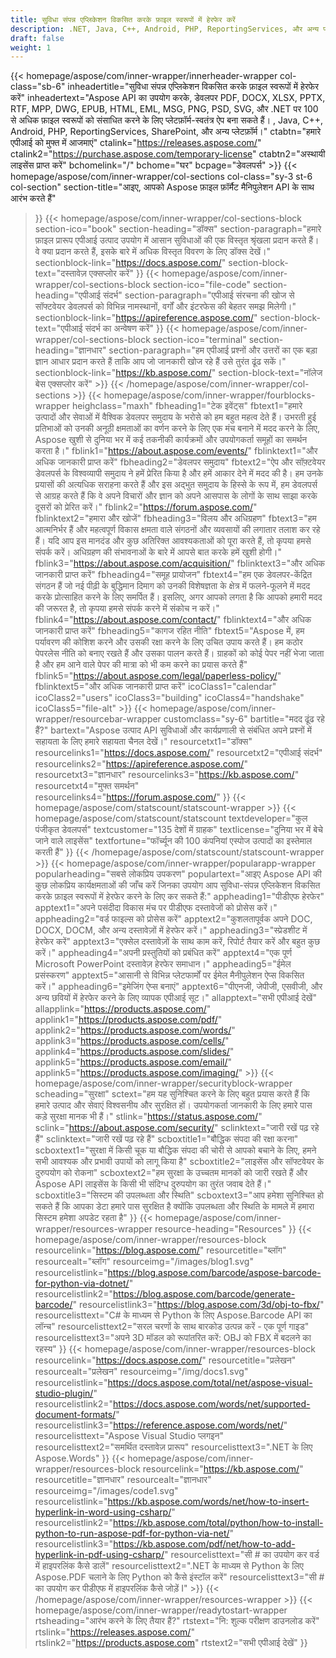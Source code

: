 ```yaml
---
title: सुविधा संपन्न एप्लिकेशन विकसित करके फ़ाइल स्वरूपों में हेरफेर करें
description: .NET, Java, C++, Android, PHP, ReportingServices, और अन्य प्लेटफ़ॉर्म के लिए Aspose API का उपयोग करके तेज़-प्रसंस्करण फ़ाइल स्वरूप मैनिपुलेशन ऐप्स विकसित करें।
draft: false
weight: 1
---
```

{{< homepage/aspose/com/inner-wrapper/innerheader-wrapper col-class="sb-6"
inheadertitle="सुविधा संपन्न एप्लिकेशन विकसित करके फ़ाइल स्वरूपों में हेरफेर करें"
inheadertext="Aspose API का उपयोग करके, डेवलपर PDF, DOCX, XLSX, PPTX, RTF, MPP, DWG, EPUB, HTML, EML, MSG, PNG, PSD, SVG, और .NET पर 100 से अधिक फ़ाइल स्वरूपों को संसाधित करने के लिए प्लेटफ़ॉर्म-स्वतंत्र ऐप बना सकते हैं। , Java, C++, Android, PHP, ReportingServices, SharePoint, और अन्य प्लेटफ़ॉर्म।"
ctabtn="हमारे एपीआई को मुफ्त में आजमाएं"
ctalink="https://releases.aspose.com/"
ctalink2="https://purchase.aspose.com/temporary-license"
ctabtn2="अस्थायी लाइसेंस प्राप्त करें"
bchomelink="/"
bchome="घर"
bcpage="डेवलपर्स" >}}
{{< homepage/aspose/com/inner-wrapper/col-sections
col-class="sy-3 st-6 col-section"
section-title="आइए, आपको Aspose फ़ाइल फ़ॉर्मैट मैनिपुलेशन API के साथ आरंभ करते हैं"
>}}
{{< homepage/aspose/com/inner-wrapper/col-sections-block section-ico="book"
section-heading="डॉक्स"
section-paragraph="हमारे फ़ाइल प्रारूप एपीआई उत्पाद उपयोग में आसान सुविधाओं की एक विस्तृत श्रृंखला प्रदान करते हैं। वे क्या प्रदान करते हैं, इसके बारे में अधिक विस्तृत विवरण के लिए डॉक्स देखें।"
sectionblock-link="https://docs.aspose.com/"
section-block-text="दस्तावेज़ एक्सप्लोर करें"
>}}
{{< homepage/aspose/com/inner-wrapper/col-sections-block section-ico="file-code"
section-heading="एपीआई संदर्भ"
section-paragraph="एपीआई संरचना की खोज से सॉफ्टवेयर डेवलपर्स को विभिन्न नामस्थानों, वर्गों और इंटरफेस की बेहतर समझ मिलेगी।"
sectionblock-link="https://apireference.aspose.com/"
section-block-text="एपीआई संदर्भ का अन्वेषण करें"
>}}
{{< homepage/aspose/com/inner-wrapper/col-sections-block
section-ico="terminal"
section-heading="ज्ञानधार"
section-paragraph="हम एपीआई प्रश्नों और उत्तरों का एक बड़ा ज्ञान आधार प्रदान करते हैं ताकि आप जो जानकारी खोज रहे हैं उसे तुरंत ढूंढ सकें।"
sectionblock-link="https://kb.aspose.com/"
section-block-text="नॉलेज बेस एक्सप्लोर करें" >}}
{{< /homepage/aspose/com/inner-wrapper/col-sections >}}
 {{< homepage/aspose/com/inner-wrapper/fourblocks-wrapper
 heighclass="maxh"
 fbheading1="टेक इवेंट्स"
 fbtext1="हमारे उत्पादों और सेवाओं में वैश्विक डेवलपर समुदाय के भरोसे को हम बहुत महत्व देते हैं। उभरती हुई प्रतिभाओं को उनकी अनूठी क्षमताओं का वर्णन करने के लिए एक मंच बनाने में मदद करने के लिए, Aspose खुशी से दुनिया भर में कई तकनीकी कार्यक्रमों और उपयोगकर्ता समूहों का समर्थन करता है।"
 fblink1="https://about.aspose.com/events/"
 fblinktext1="और अधिक जानकारी प्राप्त करें"
 fbheading2="डेवलपर समुदाय"
 fbtext2="ऐप और सॉफ़्टवेयर डेवलपर्स के विश्वव्यापी समुदाय ने हमें प्रेरित किया है और हमें आकार देने में मदद की है। हम उनके प्रयासों की अत्यधिक सराहना करते हैं और इस अद्भुत समुदाय के हिस्से के रूप में, हम डेवलपर्स से आग्रह करते हैं कि वे अपने विचारों और ज्ञान को अपने आसपास के लोगों के साथ साझा करके दूसरों को प्रेरित करें।"
 fblink2="https://forum.aspose.com/"
 fblinktext2="हमारा और खोजें"
 fbheading3="विलय और अधिग्रहण"
 fbtext3="हम आत्मनिर्भर हैं और महत्वपूर्ण विकास क्षमता वाले संगठनों और व्यवसायों की लगातार तलाश कर रहे हैं। यदि आप इस मानदंड और कुछ अतिरिक्त आवश्यकताओं को पूरा करते हैं, तो कृपया हमसे संपर्क करें। अधिग्रहण की संभावनाओं के बारे में आपसे बात करके हमें खुशी होगी।"
 fblink3="https://about.aspose.com/acquisition/"
 fblinktext3="और अधिक जानकारी प्राप्त करें"
 fbheading4="समूह प्रायोजन"
 fbtext4="हम एक डेवलपर-केंद्रित संगठन हैं जो नई पीढ़ी के बुद्धिमान दिमाग को उनकी विशेषज्ञता के क्षेत्र में फलने-फूलने में मदद करके प्रोत्साहित करने के लिए समर्पित हैं। इसलिए, अगर आपको लगता है कि आपको हमारी मदद की जरूरत है, तो कृपया हमसे संपर्क करने में संकोच न करें।"
 fblink4="https://about.aspose.com/contact/"
 fblinktext4="और अधिक जानकारी प्राप्त करें"
 fbheading5="कागज रहित नीति"
 fbtext5="Aspose में, हम पर्यावरण की कोशिश करने और उसकी रक्षा करने के लिए उचित उपाय करते हैं। हम कठोर पेपरलेस नीति को बनाए रखते हैं और उसका पालन करते हैं। ग्राहकों को कोई पेपर नहीं भेजा जाता है और हम आने वाले पेपर की मात्रा को भी कम करने का प्रयास करते हैं"
 fblink5="https://about.aspose.com/legal/paperless-policy/"
 fblinktext5="और अधिक जानकारी प्राप्त करें"
 icoClass1="calendar" icoClass2="users" icoClass3="building" icoClass4="handshake" icoClass5="file-alt" >}} 
 {{< homepage/aspose/com/inner-wrapper/resourcebar-wrapper customclass="sy-6"
 bartitle="मदद ढूंढ रहे हैं?"
 bartext="Aspose उत्पाद API सुविधाओं और कार्यप्रणाली से संबंधित अपने प्रश्नों में सहायता के लिए हमारे सहायता चैनल देखें।"
 resourcetxt1="डॉक्स"
 resourcelinks1="https://docs.aspose.com/"
 resourcetxt2="एपीआई संदर्भ"
 resourcelinks2="https://apireference.aspose.com/"
 resourcetxt3="ज्ञानधार"
 resourcelinks3="https://kb.aspose.com/"
 resourcetxt4="मुफ्त समर्थन"
 resourcelinks4="https://forum.aspose.com/"
 >}}
 {{< homepage/aspose/com/statscount/statscount-wrapper >}}
{{< homepage/aspose/com/statscount/statscount
textdeveloper="कुल पंजीकृत डेवलपर्स"
textcustomer="135 देशों में ग्राहक"
textlicense="दुनिया भर में बेचे जाने वाले लाइसेंस"
textfortune="फॉर्च्यून की 100 कंपनियां एस्पोज उत्पादों का इस्तेमाल करती हैं"
>}}
{{< /homepage/aspose/com/statscount/statscount-wrapper >}}
{{< homepage/aspose/com/inner-wrapper/popularapp-wrapper
popularheading="सबसे लोकप्रिय उपकरण"
populartext="आइए Aspose API की कुछ लोकप्रिय कार्यक्षमताओं की जाँच करें जिनका उपयोग आप सुविधा-संपन्न एप्लिकेशन विकसित करके फ़ाइल स्वरूपों में हेरफेर करने के लिए कर सकते हैं:"
appheading1="पीडीएफ हेरफेर"
apptext1="अपने पसंदीदा विकास मंच पर पीडीएफ दस्तावेजों को प्रोसेस करें।"
appheading2="वर्ड फाइल्स को प्रोसेस करें"
apptext2="कुशलतापूर्वक अपने DOC, DOCX, DOCM, और अन्य दस्तावेज़ों में हेरफेर करें।"
appheading3="स्प्रेडशीट में हेरफेर करें"
apptext3="एक्सेल दस्तावेज़ों के साथ काम करें, रिपोर्ट तैयार करें और बहुत कुछ करें।"
appheading4="अपनी प्रस्तुतियों को प्रबंधित करें"
apptext4="एक पूर्ण Microsoft PowerPoint दस्तावेज़ हेरफेर समाधान।"
appheading5="ईमेल प्रसंस्करण"
apptext5="आसानी से विभिन्न प्लेटफार्मों पर ईमेल मैनीपुलेशन ऐप्स विकसित करें।"
appheading6="इमेजिंग ऐप्स बनाएं"
apptext6="पीएनजी, जेपीजी, एसवीजी, और अन्य छवियों में हेरफेर करने के लिए व्यापक एपीआई सूट।"
allapptext="सभी एपीआई देखें"
allapplink="https://products.aspose.com/" applink1="https://products.aspose.com/pdf/" applink2="https://products.aspose.com/words/" applink3="https://products.aspose.com/cells/" applink4="https://products.aspose.com/slides/" applink5="https://products.aspose.com/email/" applink5="https://products.aspose.com/imaging/" >}}
{{< homepage/aspose/com/inner-wrapper/securityblock-wrapper
scheading="सुरक्षा"
sctext="हम यह सुनिश्चित करने के लिए बहुत प्रयास करते हैं कि हमारे उत्पाद और सेवाएं विश्वसनीय और सुरक्षित हों। उपयोगकर्ता जानकारी के लिए हमारे पास कड़े सुरक्षा मानक भी हैं।"
stlink="https://status.aspose.com/"  sclink="https://about.aspose.com/security/"
sclinktext="जारी रखें पढ़ रहे हैं"
sclinktext="जारी रखें पढ़ रहे हैं"
scboxtitle1="बौद्धिक संपदा की रक्षा करना"
scboxtext1="सुरक्षा में किसी चूक या बौद्धिक संपदा की चोरी से आपको बचाने के लिए, हमने सभी आवश्यक और प्रभावी उपायों को लागू किया है"
scboxtitle2="लाइसेंस और सॉफ्टवेयर के दुरुपयोग को रोकना"
scboxtext2="हम सुरक्षा के उच्चतम मानकों को जारी रखते हैं और Aspose API लाइसेंस के किसी भी संदिग्ध दुरुपयोग का तुरंत जवाब देते हैं।"
scboxtitle3="सिस्टम की उपलब्धता और स्थिति"
scboxtext3="आप हमेशा सुनिश्चित हो सकते हैं कि आपका डेटा हमारे पास सुरक्षित है क्योंकि उपलब्धता और स्थिति के मामले में हमारा सिस्टम हमेशा अपडेट रहता है"
>}}
{{< homepage/aspose/com/inner-wrapper/resources-wrapper
resource-heading="Resources"
>}}
{{< homepage/aspose/com/inner-wrapper/resources-block resourcelink="https://blog.aspose.com/"
resourcetitle="ब्लॉग"
resourcealt="ब्लॉग"
resourceimg="/images/blog1.svg"
resourcelistlink="https://blog.aspose.com/barcode/aspose-barcode-for-python-via-dotnet/"
resourcelistlink2="https://blog.aspose.com/barcode/generate-barcode/"
resourcelistlink3="https://blog.aspose.com/3d/obj-to-fbx/"
resourcelisttext="C# के माध्यम से Python के लिए Aspose.Barcode API का लॉन्च"
resourcelisttext2="सरल चरणों के साथ बारकोड उत्पन्न करें - एक पूर्ण गाइड"
resourcelisttext3="अपने 3D मॉडल को रूपांतरित करें: OBJ को FBX में बदलने का रहस्य"
>}}
{{< homepage/aspose/com/inner-wrapper/resources-block
resourcelink="https://docs.aspose.com/"
resourcetitle="प्रलेखन"
resourcealt="प्रलेखन"
resourceimg="/img/docs1.svg"
resourcelistlink="https://docs.aspose.com/total/net/aspose-visual-studio-plugin/"
resourcelistlink2="https://docs.aspose.com/words/net/supported-document-formats/"
resourcelistlink3="https://reference.aspose.com/words/net/"
resourcelisttext="Aspose Visual Studio प्लगइन"
resourcelisttext2="समर्थित दस्तावेज़ प्रारूप"
resourcelisttext3=".NET के लिए Aspose.Words"
>}}
{{< homepage/aspose/com/inner-wrapper/resources-block
resourcelink="https://kb.aspose.com/"
resourcetitle="ज्ञानधार"
resourcealt="ज्ञानधार"
resourceimg="/images/code1.svg"
resourcelistlink="https://kb.aspose.com/words/net/how-to-insert-hyperlink-in-word-using-csharp/"
resourcelistlink2="https://kb.aspose.com/total/python/how-to-install-python-to-run-aspose-pdf-for-python-via-net/"
resourcelistlink3="https://kb.aspose.com/pdf/net/how-to-add-hyperlink-in-pdf-using-csharp/"
resourcelisttext="सी # का उपयोग कर वर्ड में हाइपरलिंक कैसे डालें"
resourcelisttext2=".NET के माध्यम से Python के लिए Aspose.PDF चलाने के लिए Python को कैसे इंस्टॉल करें"
resourcelisttext3="सी # का उपयोग कर पीडीएफ में हाइपरलिंक कैसे जोड़ें I" >}}
{{< /homepage/aspose/com/inner-wrapper/resources-wrapper >}}
{{< homepage/aspose/com/inner-wrapper/readytostart-wrapper
rtsheading="आरंभ करने के लिए तैयार हैं?"
rtstext="नि: शुल्क परीक्षण डाउनलोड करें"
rtslink="https://releases.aspose.com/"
rtslink2="https://products.aspose.com"
rtstext2="सभी एपीआई देखें"
>}}
